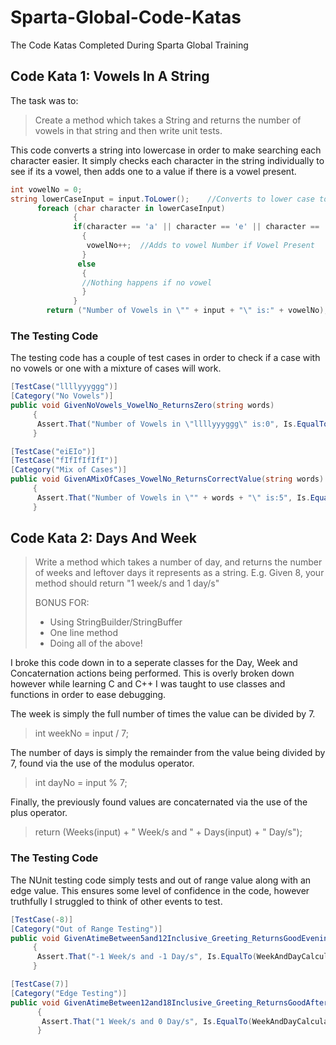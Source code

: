 # Sparta-Global-Code-Katas
 The Code Katas Completed During Sparta Global Training

## Code Kata 1: Vowels In A String
The task was to:
>Create a method which takes a String and returns the number of vowels in that string and then write unit tests.

This code converts a string into lowercase in order to make searching each character easier. It simply checks each character in the string individually to see if its a vowel, then adds one to a value if there is a vowel present.

```csharp
int vowelNo = 0;
string lowerCaseInput = input.ToLower();    //Converts to lower case to allow for easier char search
      foreach (char character in lowerCaseInput)
              {
              if(character == 'a' || character == 'e' || character == 'i' || character == 'o' || character == 'u')
                {
                 vowelNo++;  //Adds to vowel Number if Vowel Present
                }
               else
                {
                //Nothing happens if no vowel
                }
              }
        return ("Number of Vowels in \"" + input + "\" is:" + vowelNo); 
```

### The Testing Code
The testing code has a couple of test cases in order to check if a case with no vowels or one with a mixture of cases will work.

```csharp
[TestCase("llllyyyggg")]
[Category("No Vowels")]
public void GivenNoVowels_VowelNo_ReturnsZero(string words)
     {
      Assert.That("Number of Vowels in \"llllyyyggg\" is:0", Is.EqualTo(VowelCounter.VowelNo(words)));
     }

[TestCase("eiEIo")]
[TestCase("fIfIfIfIfI")]
[Category("Mix of Cases")]
public void GivenAMixOfCases_VowelNo_ReturnsCorrectValue(string words)
     {
      Assert.That("Number of Vowels in \"" + words + "\" is:5", Is.EqualTo(VowelCounter.VowelNo(words)));
     }
```

## Code Kata 2: Days And Week
> Write a method which takes a number of day, and returns the number of weeks and leftover days it represents as a string. E.g. Given 8, your method should return "1 week/s and 1 day/s"
> 
> BONUS FOR: 
> - Using StringBuilder/StringBuffer
> - One line method
> - Doing all of the above!

I broke this code down in to a seperate classes for the Day, Week and Concaternation actions being performed. This is overly broken down however while learning C and C++ I was taught to use classes and functions in order to ease debugging.

The week is simply the full number of times the value can be divided by 7.
> int weekNo = input / 7;

The number of days is simply the remainder from the value being divided by 7, found via the use of the modulus operator.
> int dayNo = input % 7;

Finally, the previously found values are concaternated via the use of the plus operator.
> return (Weeks(input) + " Week/s and " + Days(input) + " Day/s");

### The Testing Code
The NUnit testing code simply tests and out of range value along with an edge value. This ensures some level of confidence in the code, however truthfully I struggled to think of other events to test.

```csharp
[TestCase(-8)]
[Category("Out of Range Testing")]
public void GivenAtimeBetween5and12Inclusive_Greeting_ReturnsGoodEvening(int testDays)
     {
      Assert.That("-1 Week/s and -1 Day/s", Is.EqualTo(WeekAndDayCalculator.FullStringConcat(testDays)));
     }

[TestCase(7)]
[Category("Edge Testing")]
public void GivenAtimeBetween12and18Inclusive_Greeting_ReturnsGoodAfternoon(int testDays)
      {
       Assert.That("1 Week/s and 0 Day/s", Is.EqualTo(WeekAndDayCalculator.FullStringConcat(testDays)));
      }
```
